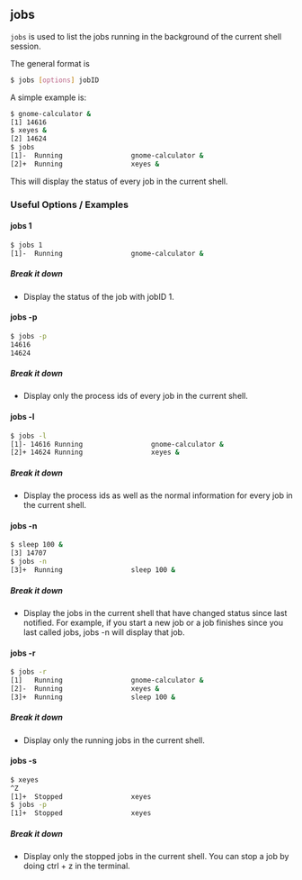 ---
---

jobs
--

`jobs` is used to list the jobs running in the background of the current shell session.

The general format is

<!-- minimal example -->
~~~ bash
$ jobs [options] jobID
~~~

<!--more-->

A simple example is:

~~~ bash
$ gnome-calculator &
[1] 14616
$ xeyes &
[2] 14624
$ jobs
[1]-  Running                 gnome-calculator &
[2]+  Running                 xeyes &
~~~

This will display the status of every job in the current shell.

### Useful Options / Examples

#### jobs 1
~~~ bash
$ jobs 1
[1]-  Running                 gnome-calculator &
~~~

##### Break it down

 * Display the status of the job with jobID 1.

#### jobs -p
~~~ bash
$ jobs -p
14616
14624
~~~

##### Break it down

 * Display only the process ids of every job in the current shell.

#### jobs -l
~~~ bash
$ jobs -l
[1]- 14616 Running                 gnome-calculator &
[2]+ 14624 Running                 xeyes &
~~~

##### Break it down

 * Display the process ids as well as the normal information for every job in the current shell.

#### jobs -n
~~~ bash
$ sleep 100 &
[3] 14707
$ jobs -n
[3]+  Running                 sleep 100 &
~~~

##### Break it down

 * Display the jobs in the current shell that have changed status since last notified. For example, if you start a new job or a job finishes since you last called jobs, jobs -n will display that job.

#### jobs -r
~~~ bash
$ jobs -r
[1]   Running                 gnome-calculator &
[2]-  Running                 xeyes &
[3]+  Running                 sleep 100 &
~~~

##### Break it down

 * Display only the running jobs in the current shell.

#### jobs -s
~~~ bash
$ xeyes
^Z
[1]+  Stopped                 xeyes
$ jobs -p
[1]+  Stopped                 xeyes
~~~

##### Break it down

 * Display only the stopped jobs in the current shell. You can stop a job by doing ctrl + z in the terminal.
